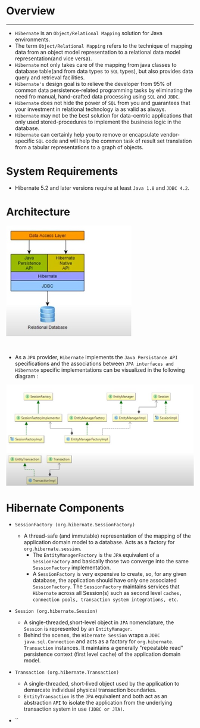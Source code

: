 # Overview

---

+ `Hibernate` is an `Object/Relational Mapping` solution for Java environments.
+ The term `Object/Relational Mapping` refers to the technique of mapping data from an object model representation to a relational data model representation(and vice versa).
+ `Hibernate` not only takes care of the mapping from java classes to database table(and from data types to `SQL` types), but also provides data query and retrieval facilities.
+ `Hibernate's` design goal is to relieve the developer from 95% of common data persistence-related programming tasks by eliminating the need fro manual, hand-crafted data processing using `SQL` and `JBDC`.
+ `Hibernate` does not hide the power of `SQL` from you and guarantees that your investment in relational technology ia as valid as always.
+ `Hibernate` may not be the best solution for data-centric applications that only used stored-procedures to implement the business  logic in the database.
+ `Hibernate` can certainly help you to remove or encapsulate vendor-specific `SQL` code and will help the common task of result set translation from a tabular representations to a graph of objects.


# System Requirements



+ Hibernate 5.2 and later versions require at least `Java 1.8` and `JDBC 4.2`.


# Architecture



![Alt Text](images/image1.jpeg)

<br/>

+ As a `JPA` provider, `Hibernate` implements the `Java Persistance API` specifications and the associations between `JPA interfaces and Hibernate` specific implementations can be visualized in the following diagram :


![Alt Text](images/image2.jpeg)


# Hibernate Components

+ `SessionFactory (org.hibernate.SessionFactory)`
    + A thread-safe (and immutable) representation of the mapping of the application domain model to a database. Acts as a factory for `org.hibernate.session`.
      + The `EntityManagerFactory` is the `JPA` equivalent of a `SessionFactory` and basically those two converge into the same `SessionFactory` implementation.
      + A `SessionFactory` is very expensive to create, so, for any given database, the application should have only one associated `SessionFactory`. The `SessionFactory` maintains services that `Hibernate` across all Session(s) such as second level `caches, connection pools, transaction system integrations, etc`. 
      
+ `Session (org.hibernate.Session)`
    + A single-threaded,short-level object in `JPA` nomenclature, the `Session` is represented by an `EntityManager`. 
    + Behind the scenes, the `Hibernate Session` wraps a `JDBC java.sql.Connection` and acts as a factory for `org.hibernate`. `Transaction` instances. It maintains a generally "repeatable read" persistence context (first level cache) of the application domain model.
  
+ `Transaction (org.hibernate.Transaction)`

    + A single-threaded, short-lived object used by the application to demarcate individual physical transaction boundaries.
    + `EntityTransaction` is the `JPA` equivalent and both act as an abstraction `API` to isolate the application from the underlying transaction system in use `(JDBC or JTA)`.
  
    

+ ``

